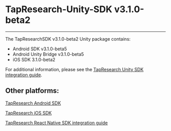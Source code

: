 # TapResearch-Unity-SDK v3.1.0-beta2
---

The TapResearchSDK v3.1.0-beta2 Unity package contains:
* Android SDK v3.1.0-beta5
* Android Unity Bridge v3.1.0-beta5
* iOS SDK 3.1.0-beta2

For additional information, please see the [TapResearch Unity SDK integration guide](https://supply-docs.tapresearch.com/docs/unity-integration).

## Other platforms:

[TapResearch Android SDK](https://supply-docs.tapresearch.com/docs/android-integration)  

[TapResearch iOS SDK](https://supply-docs.tapresearch.com/docs/ios-integration)  

[TapResearch React Native SDK integration guide](https://supply-docs.tapresearch.com/docs/react-integration)

